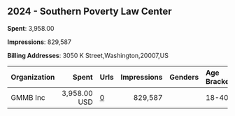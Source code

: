 ## 2024 - Southern Poverty Law Center 
**Spent**: 3,958.00

**Impressions**: 829,587

**Billing Addresses**: 3050 K Street,Washington,20007,US

|Organization|Spent|Urls|Impressions|Genders|Age Brackets|Country Codes|
|:---|---:|:---|---:|:---|:---|:---|
|GMMB  Inc|3,958.00 USD|[0](https://www.snap.com/political-ads/asset/940479b188bbc8416a1659704f2a6c0e27b0370b560d6d1a792069266758718b?mediaType=mp4)|829,587||18-40|united states|
